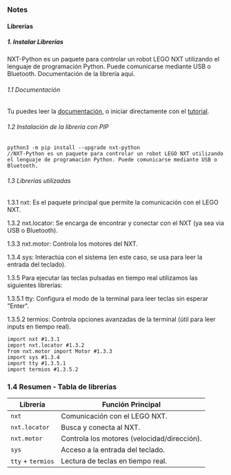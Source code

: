 ### Notes
#### Librerías

##### 1. Instalar Librerías
NXT-Python es un paquete para controlar un robot LEGO NXT utilizando el lenguaje de programación Python. Puede comunicarse mediante USB o Bluetooth.
Documentación de la librería aquí.
###### 1.1 Documentación

Tu puedes leer la [documentación][], o iniciar directamente con el [tutorial][].

[documentación]: https://ni.srht.site/nxt-python/latest/
[tutorial]: https://ni.srht.site/nxt-python/latest/handbook/tutorial.html

###### 1.2 Instalación de la librería con PIP
```
python3 -m pip install --upgrade nxt-python 
//NXT-Python es un paquete para controlar un robot LEGO NXT utilizando el lenguaje de programación Python. Puede comunicarse mediante USB o Bluetooth.
```
###### 1.3 Librerías utilizadas
1.3.1 nxt: Es el paquete principal que permite la comunicación con el LEGO NXT.

1.3.2 nxt.locator: Se encarga de encontrar y conectar con el NXT (ya sea via USB o Bluetooth).

1.3.3 nxt.motor: Controla los motores del NXT.

1.3.4 sys: Interactúa con el sistema (en este caso, se usa para leer la entrada del teclado).

1.3.5 Para ejecutar las teclas pulsadas en tiempo real utilizamos las siguientes librerías:

1.3.5.1 tty: Configura el modo de la terminal para leer teclas sin esperar "Enter".

1.3.5.2 termios: Controla opciones avanzadas de la terminal (útil para leer inputs en tiempo real).
```
import nxt #1.3.1
import nxt.locator #1.3.2 
from nxt.motor import Motor #1.3.3
import sys #1.3.4
import tty #1.3.5.1
import termios #1.3.5.2
```
### 1.4 Resumen - Tabla de librerías

| Librería       | Función Principal                          |
|----------------|--------------------------------------------|
| `nxt`          | Comunicación con el LEGO NXT.              |
| `nxt.locator`  | Busca y conecta al NXT.                    |
| `nxt.motor`    | Controla los motores (velocidad/dirección).|
| `sys`          | Acceso a la entrada del teclado.           |
| `tty` + `termios` | Lectura de teclas en tiempo real.        |
